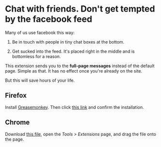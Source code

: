 # Chat with friends. Don't get tempted by the facebook feed

Many of us use facebook this way:

1. Be in touch with people in tiny chat boxes at the bottom.

2. Get sucked into the feed. It's placed right in the middle and is bottomless for a reason.

This extension sends you to the **full-page messages** instead of the default page. Simple as that. It has no effect once you're already on the site.

But this will save hours of your life. 

## Firefox

Install [Greasemonkey](https://addons.mozilla.org/en-US/firefox/addon/greasemonkey/). Then click [this link](https://raw.githubusercontent.com/naure/nope_fb/master/nope_facebook.user.js) and confirm the installation.

## Chrome

Download [this file](https://raw.githubusercontent.com/naure/nope_fb/master/nope_fb.crx), open the *Tools > Extensions* page, and drag the file onto the page.
